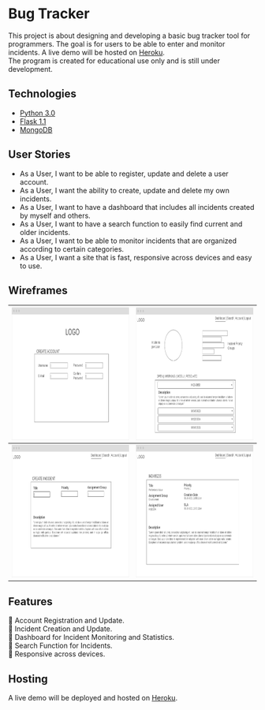 # Bug Tracker
This project is about designing and developing a basic bug tracker tool for programmers. The goal is for users to be able to enter and monitor incidents. A live demo will be hosted on [Heroku](https://www.heroku.com/).  
The program is created for educational use only and is still under development.

## Technologies
- [Python 3.0](https://www.python.org/)
- [Flask 1.1](https://flask.palletsprojects.com/en/1.1.x/)
- [MongoDB](https://www.mongodb.com/3)

## User Stories
- As a User, I want to be able to register, update and delete a user account.
- As a User, I want the ability to create, update and delete my own incidents.
- As a User, I want to have a dashboard that includes all incidents created by myself and others.
- As a User, I want to have a search function to easily find current and older incidents.
- As a User, I want to be able to monitor incidents that are organized according to certain categories.
- As a User, I want a site that is fast, responsive across devices and easy to use.

## Wireframes
|<img src="wireframes/Wireframe_Account-Creation.png" width="439" height="269">|<img src="wireframes/Wireframe_Dashboard.png" width="439" height="269">|
------------ | -------------
|<img src="wireframes/Wireframe_Incident-Creation.png" width="439" height="269">|<img src="wireframes/Wireframe_Incident-Overview.png" width="439" height="269">

## Features
:egg: Account Registration and Update.  
:egg: Incident Creation and Update.  
:egg: Dashboard for Incident Monitoring and Statistics.  
:egg: Search Function for Incidents.  
:egg: Responsive across devices.  


## Hosting
A live demo will be deployed and hosted on [Heroku](https://www.heroku.com/).

